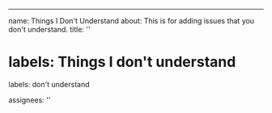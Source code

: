 ---
name: Things I Don't Understand
about: This is for adding issues that you don't understand.
title: ''

labels: Things I don't understand
=======
labels: don't understand

assignees: ''
